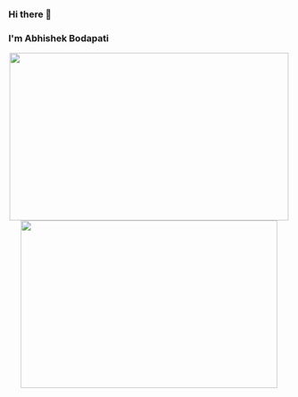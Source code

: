 ### Hi there 👋
### I'm Abhishek Bodapati

<!--
**abhishek-bodapati/abhishek-bodapati** is a ✨ _special_ ✨ repository because its `README.md` (this file) appears on your GitHub profile.

Here are some ideas to get you started:

- 🔭 I’m currently working on ...
- 🌱 I’m currently learning ...
- 👯 I’m looking to collaborate on ...
- 🤔 I’m looking for help with ...
- 💬 Ask me about ...
- 📫 How to reach me: ...
- 😄 Pronouns: ...
- ⚡ Fun fact: ...
-->
<p align="center">
  <img width="500" height="300" src="https://github-readme-stats.vercel.app/api?username=abhishek-bodapati&layout=compact&theme=graywhite">
  <img width="460" height="300" src="https://github-readme-stats.vercel.app/api/top-langs/?username=abhishek-bodapati&theme=graywhite&layout=compact">
</p>
